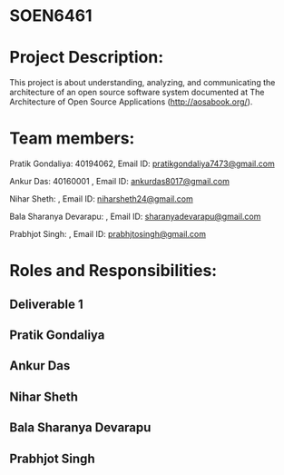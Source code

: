 # SOEN6461 

# Project Description:

This project is about understanding, analyzing, and communicating the architecture of an open source software system documented at The Architecture of Open Source
Applications (http://aosabook.org/). 

# Team members:

Pratik Gondaliya: 40194062, Email ID: pratikgondaliya7473@gmail.com

Ankur Das: 40160001 , Email ID: ankurdas8017@gmail.com

Nihar Sheth: , Email ID: niharsheth24@gmail.com

Bala Sharanya Devarapu: , Email ID: sharanyadevarapu@gmail.com

Prabhjot Singh: , Email ID: prabhjtosingh@gmail.com

# Roles and Responsibilities:

 ## Deliverable 1

## Pratik Gondaliya


## Ankur Das


## Nihar Sheth


## Bala Sharanya Devarapu


## Prabhjot Singh



